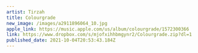 ```yaml
---
artist: Tirzah
title: Colourgrade
new_image: /images/a2911896064_10.jpg
apple_link: https://music.apple.com/us/album/colourgrade/1572300366
link: https://www.dropbox.com/s/mjofxihhbmgynr2/Colourgrade.zip?dl=1
published_date: 2021-10-04T20:53:43.184Z
---
```

